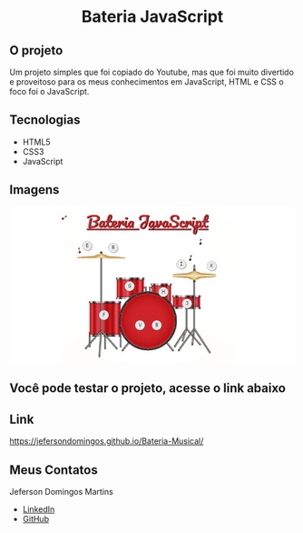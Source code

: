 # <h1 align="center">  Bateria JavaScript </h1>

## <b>O projeto</b> </br>
Um projeto simples que foi copiado do Youtube, mas que foi muito divertido e proveitoso para os meus conhecimentos em JavaScript, HTML e CSS
o foco foi o JavaScript.

## Tecnologias

- HTML5</br>
- CSS3</br>
- JavaScript

## Imagens

![/LAYOUT-FINAL.png"](https://github.com/JefersonDomingos/Bateria-Musical/blob/3a80a3bf6185d1e516086d9153b0cd75103f742a/img/LAYOUT%20FINAL.png)


## Você pode testar o projeto, acesse o link abaixo


## Link

https://jefersondomingos.github.io/Bateria-Musical/

## Meus Contatos
 Jeferson Domingos Martins

- [LinkedIn](https://www.linkedin.com/in/jefersondomingos)</br>
- [GitHub](https://github.com/JefersonDomingos)

